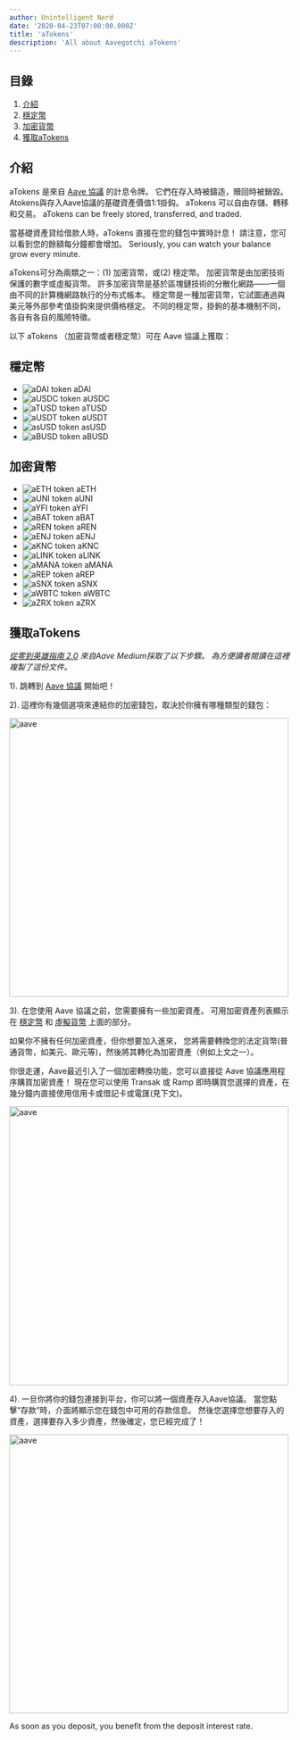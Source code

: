 ```yaml
---
author: Unintelligent Nerd
date: '2020-04-23T07:00:00.000Z'
title: 'aTokens'
description: 'All about Aavegotchi aTokens'
---
```


## 目錄
1. <a href=#introduction>介紹</a>
2. <a href=#stablecoins>穩定幣</a>
3. <a href=#cryptocurrencies>加密貨幣</a>
4. <a href=#getting-atokens>獲取aTokens</a>

## 介紹

aTokens 是來自 [Aave 協議](https://aave.com) 的計息令牌。 它們在存入時被鑄造，贖回時被銷毀。 Atokens與存入Aave協議的基礎資產價值1:1掛鈎。 aTokens 可以自由存儲、轉移和交易。 aTokens can be freely stored, transferred, and traded.

當基礎資產貸给借款人時，aTokens 直接在您的錢包中實時計息！ 請注意，您可以看到您的餘額每分鐘都會增加。 Seriously, you can watch your balance grow every minute.

aTokens可分為兩類之一：(1) 加密貨幣，或(2) 穩定幣。  加密貨幣是由加密技術保護的數字或虛擬貨幣。 許多加密貨幣是基於區塊鏈技術的分散化網路——一個由不同的計算機網路執行的分布式帳本。 穩定幣是一種加密貨幣，它試圖通過與美元等外部參考值掛鈎來提供價格穩定。 不同的穩定幣，掛鉤的基本機制不同，各自有各自的風險特徵。

以下 aTokens （加密貨幣或者穩定幣）可在 Aave 協議上獲取：

## 穩定幣

* <img class="atoken" src="/atokens/aDAI.svg" alt = "aDAI token" /> aDAI
* <img class="atoken" src="/atokens/aUSDC.svg" alt = "aUSDC token" /> aUSDC
* <img class="atoken" src="/atokens/aTUSD.svg" alt = "aTUSD token" /> aTUSD
* <img class="atoken" src="/atokens/aUSDT.svg" alt = "aUSDT token" /> aUSDT
* <img class="atoken" src="/atokens/asUSD.svg" alt = "asUSD token" /> asUSD
* <img class="atoken" src="/atokens/aBUSD.svg" alt = "aBUSD token" /> aBUSD

## 加密貨幣

* <img class="atoken" src="/atokens/aETH.svg" alt = "aETH token" /> aETH
* <img class="atoken" src="/atokens/aUNI.svg" alt = "aUNI token" /> aUNI
* <img class="atoken" src="/atokens/aYFI.svg" alt = "aYFI token" /> aYFI
* <img class="atoken" src="/atokens/aBAT.svg" alt = "aBAT token" /> aBAT
* <img class="atoken" src="/atokens/aREN.svg" alt = "aREN token" /> aREN
* <img class="atoken" src="/atokens/aENJ.svg" alt = "aENJ token" /> aENJ
* <img class="atoken" src="/atokens/aKNC.svg" alt = "aKNC token" /> aKNC
* <img class="atoken" src="/atokens/aLINK.svg" alt = "aLINK token" /> aLINK
* <img class="atoken" src="/atokens/aMANA.svg" alt = "aMANA token" /> aMANA
* <img class="atoken" src="/atokens/aREP.svg" alt = "aREP token" /> aREP
* <img class="atoken" src="/atokens/aSNX.svg" alt = "aSNX token" /> aSNX
* <img class="atoken" src="/atokens/aWBTC.svg" alt = "aWBTC token" /> aWBTC
* <img class="atoken" src="/atokens/aZRX.svg" alt = "aZRX token" /> aZRX

## 獲取aTokens

*<a href = "https://medium.com/aave/zero-to-hero-guide-2-0-dadce0f3e834">從零到英雄指南 2.0</a> 來自Aave Medium採取了以下步驟。 為方便讀者閱讀在這裡複製了這份文件。*

1). 跳轉到 <a href = "https://app.aave.com/">Aave 協議</a> 開始吧！

2). 這裡你有幾個選項來連結你的加密錢包，取決於你擁有哪種類型的錢包：

<img src = "/atokens/connect-your-wallet.png" alt = "aave" width = "500" />

3). 在您使用 Aave 協議之前，您需要擁有一些加密資產。 可用加密資產列表顯示在 <a href=#stablecoins>穩定幣</a> 和 <a href=#cryptocurrencies>虛擬貨幣</a> 上面的部分。

如果你不擁有任何加密資產，但你想要加入進來， 您將需要轉換您的法定貨幣(普通貨幣，如美元、歐元等)，然後將其轉化為加密資產（例如上文之一）。

你很走運，Aave最近引入了一個加密轉換功能，您可以直接從 Aave 協議應用程序購買加密資產！ 現在您可以使用 Transak 或 Ramp 即時購買您選擇的資產，在幾分鐘内直接使用信用卡或借記卡或電匯(見下文)。

<img src = "/atokens/buy-with-fiat.png" alt = "aave" width = "500" />

4). 一旦你將你的錢包連接到平台，你可以將一個資產存入Aave協議。 當您點擊“存款”時，介面將顯示您在錢包中可用的存款信息。 然後您選擇您想要存入的資產，選擇要存入多少資產，然後確定，您已經完成了！

<img src = "/atokens/deposit.gif" alt = "aave" width = "500" />

As soon as you deposit, you benefit from the deposit interest rate.